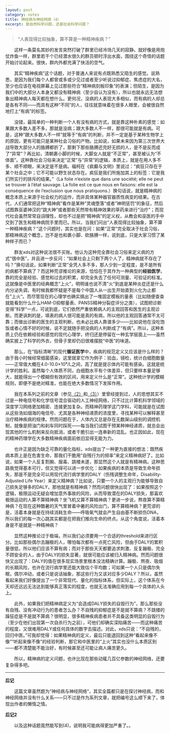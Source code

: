 ```yaml
---
layout: post
category: notes
title: 神经病与神经网络（4）
excerpt: 是自然科学问题，还是社会科学问题？
---
```


> “人表现得比较抽象，算不算是一种精神疾病？”

&emsp;&emsp;这样一条莫名其妙的发言突然打破了群里已经冷场几天的寂静。就好像是用炮仗炸鱼一样，群里若干个已经潜水很久的群员顿时浮出水面，围绕这个奇怪的话题开始讨论起来。很快，群内外都充满了快活的空气。

&emsp;&emsp;其实“精神疾病”这个话题，对于普通人来说有点既熟悉又陌生的感觉。说熟悉，是因为我们每个人都曾或多或少见过或者至少听说过抑郁症、焦虑症的大名，至少也应该在电视屏幕上见过那些符合“精神病刻板印象”的表演；但陌生，是因为我们中的大部分人本身又都没有精神病（至少自认为没有），所以也就永远无法想象出精神病人每天都在想什么。更何况，没病的人表现大多相似，而有病的人却总是各有不同——而具有这种“不同”的人，往往就意味着在很多人眼里，会被很自然地打上“有病”的标签。

&emsp;&emsp;没错，最简单的一种判断一个人有没有病的方式，就是靠这种朴素的感觉：如果跟大多数人差不多，那就是没病；跟大多数人不一样，那很可能就是有病。可是，这种“跟大多数人不一样”就等于“有病”的判断，并不一定是基于某种生物学上的原因，更有可能只是某种社会习俗的产物。比如说，如果未来因为第三次世界大战导致大部分人的胳膊都折了，那剩下那些胳膊还完好无损的人，是不是反而成了“异常”？再比如，清朝裹小脚的时候，大脚女人就是“不正常”，甚至被认为“不体面”。这种靠社会习俗来决定“正常”与“异常”的逻辑，本质上，就是在用人多不多、顺不顺眼，来决定是不是病。福柯在《疯癫与文明》里说过：“疯狂只存在于某个社会之中；它不可能以野生状态存在。疯狂是我们所施加其上的标签：它是我们所实行的排斥的结果。”（La folie n’existe que dans une société; elle ne peut se trouver à l’état sauvage. La folie est ce que nous en faisons: elle est la conséquence de l’exclusion que nous pratiquons.）换句话说，就是精神病的概念本质上来源于社会权力的运作，而非具体某种器官器质性病变的结果。在古代，人们通常把这种“精神病”看作是某种”灵魂堕落“或者”神明惩罚“的象征，然后试图靠巫婆神汉的“跳大神”或者那些天然带有精神效果的草药来进行“治疗”；而现代社会虽然常常自诩理性，却也不过是把“精神病”的定义权，从教会和巫医的手中交到了医生和精神病院手里而已。所以，当我们问出“人表现得比较抽象，算不算一种精神疾病？”这个问题时，其实也是在问：如果“正常”完全取决于社会习俗，那精神病这个概念，岂不是也和裹小脚、砍胳膊一样，说到底，只是大家习惯了某种样子而已？

&emsp;&emsp;群友xds对这种说法很不买账。他认为这种完全靠社会习俗来定义病的方式“很中医”，并且进一步反问：“如果社会上只剩下两个人了，精神病就不存在了吗？”换句话说，如果判断“正常”全凭人多不多，那人少到一定程度，是不是所有的病都不算病了？而这种荒谬推论的来源，恰恰在于其作为一种典型的**经验医学**，靠的完全是经验、感觉和过去的积累，却完全失去了任何可测量、可验证的标准。这就像是中医里的经典概念“上火”，明明谁也说不清”火“到底是某种炎症还是什么内分泌失调，有时候我都怀疑是不是每个中国人从一出生开始直到火化为止都在”上火“。而尽管现在的心理学也确实搞出了一堆固定模板的量表（比如随便查查就能看到什么什么HAM-D抑郁量表、PANSS精神分裂症评分之类），试图把诊断变得“科学”一点，可说到底，它们依然严重依赖病人的主观回答和医生的主观诊断。而更讽刺的是，填表的病人很可能是真的有病，所以他的主观回答通常不太可靠；而做出诊断的医生的主观判断，也未必比病人靠谱多少——比如说他在没吃饱饭或者心情不好的时候，说不定就随手把没病的人判断成了“有病”。所以，这种本质上仍在依赖经验和感觉的现代心理学，终归还是停留在一种玄学层面上——虽然确实披上了科学的外衣，但骨子里却仍旧很难摆脱“中医”的味道。

&emsp;&emsp;那么，在“指标清晰”的现代**循证医学**中，疾病的规范定义又应该是什么样的？由于我小时候经常细菌感染，这里就拿它作为例子：验血，镜检，统计白细胞数量——正常值大概在4.0-10.0×10⁹/L之间，高了就是提示体内可能有感染。这就是统计学的胜利。虽然每个人体质不同，白细胞水平有个体差异，但只要样本量足够大，就能得出一个模糊但有效的区间，用来定义什么是“正常”。这种统计学的模糊规则，即便不是绝对精准，也能在绝大多数情况下发挥作用。

&emsp;&emsp;我在本系列之前的文章（参见[（2）](./神经病与神经网络-2)和[（3）](./神经病与神经网络-3)）里曾经提到过，人的思想其实不过是一种电信号和化学信号混合驱动的人工神经网络，只不过比计算机科学领域的深度学习网络更加精密、连接更加复杂。而精神药理学这门学科，可能就是在试图从这些浩如烟海的电信号、尤其是各种神经递质的浓度里，寻找某种可以解释甚至治疗精神疾病的规律。然而问题在于，人体内又总是存在无数屎山级别的调控机制，就像是把油门和刹车同时踩死——每当我们试图干预某种神经递质，就总会出现其他的什么机制来反向抵消，或者干脆引出一连串新的混乱。也正因如此，现在的精神药理学在大多数精神疾病面前依旧显得无能为力。

&emsp;&emsp;也许正是因为缺乏可靠的量化指标，xds提出了一种更为直接的想法：既然疾病本质上是在危害生命，那我们干脆用“自残行为的频率”来定义精神病好了。比如说，如果一个人反复割腕、服毒、跳楼未遂，那显然这个人就是有精神病。这种思路我觉得基本可行，但又觉得可以进一步优化：如果疾病的本质是导致生命年损失，那是不是完全可以用现代流行病学里的DALY（伤残调整生命年，Disability-Adjusted Life Year）来定义精神病？比如说，只要一个人的主观行为能够导致自己损失足够多的DALY，那他就是有精神病？然而问题很快出现了：如果按照这个逻辑，极限运动无疑会增加意外事故的风险，从而导致潜在的DALY损失，那喜欢极限运动的人算不算精神病？坐飞机又算不算精神病？更进一步说，熬夜算不算精神病？在现在这种酷暑的天气里冒着中暑的风险出门，算不算精神病？更荒谬的是，活着本身就是在持续消耗生命——呼吸氧气就会产生自由基不断损伤DNA，所以我们的每一次心跳其实都是在把我们推向生命的终点。从这个角度说，活着本身是不是就是一种精神病？

&emsp;&emsp;显然这种推论过于极端，所以我们必须要用一个合适的threshold来进行区分。比如那些偶尔去蹦极的人，哪怕每次都有一点死亡风险，但由于DALY的累积量很低，所以他们应该不算有病；而对于那些天天都要追求刺激、反复蹦极、完全不顾安全的人，由于DALY的损失显著，就很可能应该被归入精神病。然而问题很快又出现了：DALY的值在很多现实场景里根本没法精确计算。蹦极、熬夜、吸烟的长期风险，也许在流行病学里还能大致估个平均数；可如果一个人只是偶尔失眠，偶尔冲动，或者只是说话抽象，那这些行为又该对应多少DALY？所以，虽然看起来我们好像提出了一个非常现代、量化的指标体系，但实际上，这个体系在今天却还远远无法达到能够真正落实的程度，也就无法准确应用到每一个具体的人头上。

&emsp;&emsp;此外，如果我们把精神病定义为“会造成DALY损失的自毁行为”，那么那些没有自残、没有冲动行为的患者怎么办？不自残的抑郁症是不是就不算病？不跳楼的躁狂症是不是就不算病？很明显，很多精神疾病患者并不具备这类明显的自毁行为（至少在他们出现第一次自杀行为之前），可他们却确实深陷痛苦——而这种痛苦的程度，又很难用DALY或任何具体的数字去描述。对此，xds只说：“不自残的，回归中医。”可我却觉得：如果精神病的定义，最后只能退回到这种“看起来像不像”“听起来像不像”的经验判断，那它和中医里的“上火”其实也没什么本质区别——都不清楚能不能治好，有时候甚至还可能让病人痛苦更久。

&emsp;&emsp;所以，精神病的定义问题，也许比现在那些动辄几百亿参数的神经网络，还要复杂得多吧。

---------

**后记**

&emsp;&emsp;这篇文章虽然题为“神经病与神经网络”，其实全篇都只是在探讨神经病，而和神经网络并没有什么关系——只不过是作为系列文章，就把编号这么顺下来了，体现出作者的懒惰之情。

**后记2**

&emsp;&emsp;以及这种话题竟然能写到(4)，说明我可能病得更加严重了。。
